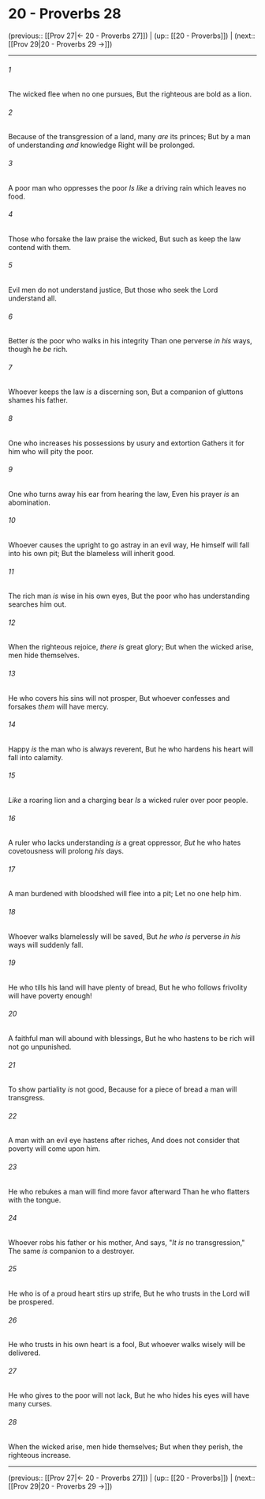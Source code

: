 # 20 - Proverbs 28

(previous:: [[Prov 27|← 20 - Proverbs 27]]) | (up:: [[20 - Proverbs]]) | (next:: [[Prov 29|20 - Proverbs 29 →]])

***


###### 1 
The wicked flee when no one pursues, But the righteous are bold as a lion. 

###### 2 
Because of the transgression of a land, many _are_ its princes; But by a man of understanding _and_ knowledge Right will be prolonged. 

###### 3 
A poor man who oppresses the poor _Is like_ a driving rain which leaves no food. 

###### 4 
Those who forsake the law praise the wicked, But such as keep the law contend with them. 

###### 5 
Evil men do not understand justice, But those who seek the Lord understand all. 

###### 6 
Better _is_ the poor who walks in his integrity Than one perverse _in his_ ways, though he _be_ rich. 

###### 7 
Whoever keeps the law _is_ a discerning son, But a companion of gluttons shames his father. 

###### 8 
One who increases his possessions by usury and extortion Gathers it for him who will pity the poor. 

###### 9 
One who turns away his ear from hearing the law, Even his prayer _is_ an abomination. 

###### 10 
Whoever causes the upright to go astray in an evil way, He himself will fall into his own pit; But the blameless will inherit good. 

###### 11 
The rich man _is_ wise in his own eyes, But the poor who has understanding searches him out. 

###### 12 
When the righteous rejoice, _there is_ great glory; But when the wicked arise, men hide themselves. 

###### 13 
He who covers his sins will not prosper, But whoever confesses and forsakes _them_ will have mercy. 

###### 14 
Happy _is_ the man who is always reverent, But he who hardens his heart will fall into calamity. 

###### 15 
_Like_ a roaring lion and a charging bear _Is_ a wicked ruler over poor people. 

###### 16 
A ruler who lacks understanding _is_ a great oppressor, _But_ he who hates covetousness will prolong _his_ days. 

###### 17 
A man burdened with bloodshed will flee into a pit; Let no one help him. 

###### 18 
Whoever walks blamelessly will be saved, But _he who is_ perverse _in his_ ways will suddenly fall. 

###### 19 
He who tills his land will have plenty of bread, But he who follows frivolity will have poverty enough! 

###### 20 
A faithful man will abound with blessings, But he who hastens to be rich will not go unpunished. 

###### 21 
To show partiality _is_ not good, Because for a piece of bread a man will transgress. 

###### 22 
A man with an evil eye hastens after riches, And does not consider that poverty will come upon him. 

###### 23 
He who rebukes a man will find more favor afterward Than he who flatters with the tongue. 

###### 24 
Whoever robs his father or his mother, And says, "_It is_ no transgression," The same _is_ companion to a destroyer. 

###### 25 
He who is of a proud heart stirs up strife, But he who trusts in the Lord will be prospered. 

###### 26 
He who trusts in his own heart is a fool, But whoever walks wisely will be delivered. 

###### 27 
He who gives to the poor will not lack, But he who hides his eyes will have many curses. 

###### 28 
When the wicked arise, men hide themselves; But when they perish, the righteous increase.

***

(previous:: [[Prov 27|← 20 - Proverbs 27]]) | (up:: [[20 - Proverbs]]) | (next:: [[Prov 29|20 - Proverbs 29 →]])
